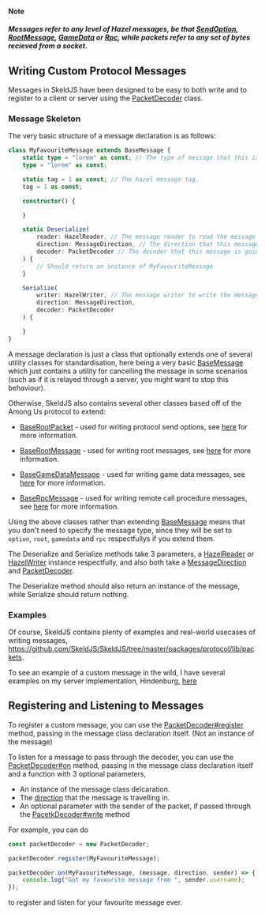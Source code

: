 #### Note
##### Messages refer to any level of Hazel messages, be that [SendOption](https://github.com/codyphobe/among-us-protocol/blob/master/01_packet_structure/05_packet_types.md), [RootMessage](https://github.com/codyphobe/among-us-protocol/blob/master/02_root_message_types/README.md), [GameData](https://github.com/codyphobe/among-us-protocol/blob/master/03_gamedata_and_gamedatato_message_types/README.md) or [Rpc](https://github.com/codyphobe/among-us-protocol/blob/master/04_rpc_message_types/README.md), while packets refer to any set of bytes recieved from a socket.

## Writing Custom Protocol Messages
Messages in SkeldJS have been designed to be easy to both write and to register
to a client or server using the [PacketDecoder](https://skeldjs.github.io/SkeldJS/classes/protocol.packetdecoder.html)
class.

### Message Skeleton
The very basic structure of a message declaration is as follows:

```ts
class MyFavouriteMessage extends BaseMessage {
    static type = "lorem" as const; // The type of message that this is.
    type = "lorem" as const;

    static tag = 1 as const; // The hazel message tag.
    tag = 1 as const;

    constructor() {

    }

    static Deserialize(
        reader: HazelReader, // The message reader to read the message from.
        direction: MessageDirection, // The direction that this message is travelling in.
        decoder: PacketDecoder // The decoder that this message is going through.
    ) {
        // Should return an instance of MyFavouriteMessage
    }

    Serialize(
        writer: HazelWriter, // The message writer to write the message to.
        direction: MessageDirection,
        decoder: PacketDecoder
    ) {

    }
}
```

A message declaration is just a class that optionally extends one of several
utility classes for standardisation, here being a very basic [BaseMessage](https://skeldjs.github.io/SkeldJS/classes/protocol.basemessage.html)
which just contains a utility for cancelling the message in some scenarios (such
as if it is relayed through a server, you might want to stop this behaviour).

Otherwise, SkeldJS also contains several other classes based off of the Among Us
protocol to extend:

* [BaseRootPacket](https://skeldjs.github.io/SkeldJS/classes/protocol.baserootpacket.html) -
used for writing protocol send options, see [here](https://github.com/codyphobe/among-us-protocol/blob/master/01_packet_structure/05_packet_types.md)
for more information.

* [BaseRootMessage](https://skeldjs.github.io/SkeldJS/classes/protocol.baserootmessage.html) -
used for writing root messages, see [here](https://github.com/codyphobe/among-us-protocol/blob/master/02_root_message_types/README.md)
for more information.

* [BaseGameDataMessage](https://skeldjs.github.io/SkeldJS/classes/protocol.basegamedatamessage.html) -
used for writing game data messages, see [here](https://github.com/codyphobe/among-us-protocol/blob/master/03_gamedata_and_gamedatato_message_types/README.md)
for more information.

* [BaseRpcMessage](https://skeldjs.github.io/SkeldJS/classes/protocol.baserpcmessage.html) -
used for writing remote call procedure messages, see [here](https://github.com/codyphobe/among-us-protocol/blob/master/04_rpc_message_types/README.md)
for more information.

Using the above classes rather than extending [BaseMessage](https://skeldjs.github.io/SkeldJS/classes/protocol.basemessage.html)
means that you don't need to specify the message type, since they will be set to `option`, `root`, `gamedata` and `rpc` respectfullys if you extend them.

The Deserialize and Serialize methods take 3 parameters, a [HazelReader](https://skeldjs.github.io/SkeldJS/classes/util.hazelreader.html)
or [HazelWriter](https://skeldjs.github.io/SkeldJS/classes/util.hazelwriter.html)
instance respectfully, and also both take a [MessageDirection](https://skeldjs.github.io/SkeldJS/enums/protocol.messagedirection.html)
and [PacketDecoder](https://skeldjs.github.io/SkeldJS/classes/protocol.packetdecoder.html).

The Deserialize method should also return an instance of the message, while
Serialize should return nothing.

### Examples
Of course, SkeldJS contains plenty of examples and real-world usecases of writing
messages, https://github.com/SkeldJS/SkeldJS/tree/master/packages/protocol/lib/packets.

To see an example of a custom message in the wild, I have several examples on my
server implementation, Hindenburg, [here](https://github.com/edqx/Hindenburg/tree/master/src/packets)


## Registering and Listening to Messages
To register a custom message, you can use the [PacketDecoder#register](https://skeldjs.github.io/SkeldJS/classes/protocol.packetdecoder.html#register)
method, passing in the message class declaration itself. (Not an instance of the message)

To listen for a message to pass through the decoder, you can use the [PacketDecoder#on](https://skeldjs.github.io/SkeldJS/classes/protocol.packetdecoder.html#on)
method, passing in the message class declaration itself and a function with 3
optional parameters,
* An instance of the message class delcaration.
* The [direction](https://skeldjs.github.io/SkeldJS/enums/protocol.messagedirection.html)
that the message is travelling in.
* An optional parameter with the sender of the packet, if passed through the [PacetkDecoder#write](https://skeldjs.github.io/SkeldJS/classes/protocol.packetdecoder.html#write)
method

For example, you can do
```ts
const packetDecoder = new PacketDecoder;

packetDecoder.register(MyFavouriteMessage);

packetDecoder.on(MyFavouriteMessage, (message, direction, sender) => {
    console.log("Got my favourite message from ", sender.username);
});
```
to register and listen for your favourite message ever.
